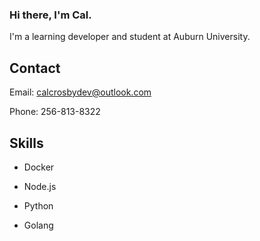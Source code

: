 ### Hi there, I'm Cal.

I'm a learning developer and student at Auburn University.

## __Contact__

Email: calcrosbydev@outlook.com

Phone: 256-813-8322

## __Skills__

- Docker

- Node.js

- Python

- Golang
